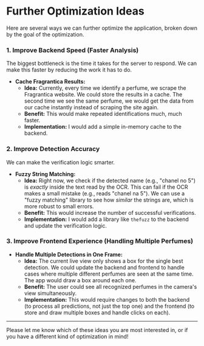 # Further Optimization Ideas

Here are several ways we can further optimize the application, broken down by the goal of the optimization.

### 1. Improve Backend Speed (Faster Analysis)

The biggest bottleneck is the time it takes for the server to respond. We can make this faster by reducing the work it has to do.

*   **Cache Fragrantica Results:**
    *   **Idea:** Currently, every time we identify a perfume, we scrape the Fragrantica website. We could store the results in a cache. The second time we see the same perfume, we would get the data from our cache instantly instead of scraping the site again.
    *   **Benefit:** This would make repeated identifications much, much faster.
    *   **Implementation:** I would add a simple in-memory cache to the backend.

### 2. Improve Detection Accuracy

We can make the verification logic smarter.

*   **Fuzzy String Matching:**
    *   **Idea:** Right now, we check if the detected name (e.g., "chanel no 5") is *exactly* inside the text read by the OCR. This can fail if the OCR makes a small mistake (e.g., reads "chanel na 5"). We can use a "fuzzy matching" library to see how *similar* the strings are, which is more robust to small errors.
    *   **Benefit:** This would increase the number of successful verifications.
    *   **Implementation:** I would add a library like `thefuzz` to the backend and update the verification logic.

### 3. Improve Frontend Experience (Handling Multiple Perfumes)

*   **Handle Multiple Detections in One Frame:**
    *   **Idea:** The current live view only shows a box for the single best detection. We could update the backend and frontend to handle cases where multiple different perfumes are seen at the same time. The app would draw a box around each one.
    *   **Benefit:** The user could see all recognized perfumes in the camera's view simultaneously.
    *   **Implementation:** This would require changes to both the backend (to process all predictions, not just the top one) and the frontend (to store and draw multiple boxes and handle clicks on each).

---

Please let me know which of these ideas you are most interested in, or if you have a different kind of optimization in mind!
